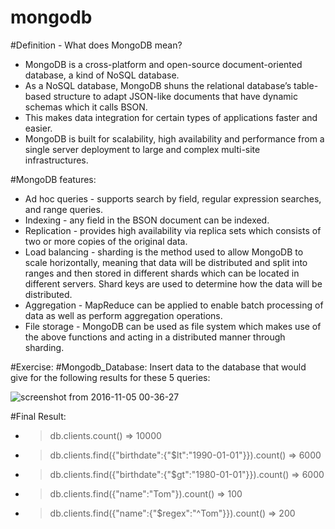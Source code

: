 # mongodb

#Definition - What does MongoDB mean?

+ MongoDB is a cross-platform and open-source document-oriented database, a kind of NoSQL database. 
+ As a NoSQL database, MongoDB shuns the relational database’s table-based structure to adapt JSON-like documents that have dynamic schemas which it calls BSON. 
+ This makes data integration for certain types of applications faster and easier. 
+ MongoDB is built for scalability, high availability and performance from a single server deployment to large and complex multi-site infrastructures.

#MongoDB features:

+ Ad hoc queries - supports search by field, regular expression searches, and range queries.
+ Indexing - any field in the BSON document can be indexed.
+ Replication - provides high availability via replica sets which consists of two or more copies of the original data.
+ Load balancing - sharding is the method used to allow MongoDB to scale horizontally, meaning that data will be distributed and split into ranges and then stored in different shards which can be located in different servers. Shard keys are used to determine how the data will be distributed.
+ Aggregation - MapReduce can be applied to enable batch processing of data as well as perform aggregation operations.
+ File storage - MongoDB can be used as file system which makes use of the above functions and acting in a distributed manner through sharding.

#Exercise:
#Mongodb_Database:
Insert data to the database that would give for the following results for these 5 queries:

![screenshot from 2016-11-05 00-36-27](https://cloud.githubusercontent.com/assets/15997793/20024727/fac6e2bc-a2f0-11e6-9bba-5fff9fe7badf.png)

#Final Result:

+ > db.clients.count()
 => 10000
+ > db.clients.find({"birthdate":{"$lt":"1990-01-01"}}).count()
 => 6000
+ > db.clients.find({"birthdate":{"$gt":"1980-01-01"}}).count()
 => 6000
+ > db.clients.find({"name":"Tom"}).count()
 => 100
+ > db.clients.find({"name":{"$regex":"^Tom"}}).count()
 => 200


